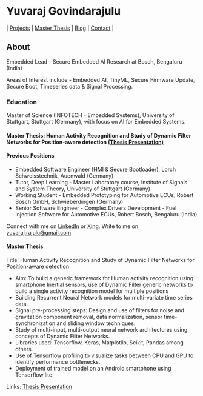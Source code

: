 # Yuvaraj Govindarajulu

|  [Projects](projects/README.md)  |  [Master Thesis](https://github.com/yuva-rajulu/yuva-rajulu.github.io/blob/master/docs/MasterThesis_Presentation-min.pdf) |  [Blog](blogs/EAI_Journey.md)  |  [Contact](contact.md)  |


## About
Embedded Lead - Secure Embedded AI Research at Bosch, Bengaluru (India)

Areas of Interest include - Embedded AI, TinyML, Secure Firmware Update, Secure Boot, Timeseries data & Signal Processing.

### Education
Master of Science (INFOTECH - Embedded Systems), University of Stuttgart, Stuttgart (Germany), with focus on AI for Embedded Systems. 

#### Master Thesis: __Human Activity Recognition and Study of Dynamic Filter Networks for Position-aware detection__ [(Thesis Presentation)](https://github.com/yuva-rajulu/yuva-rajulu.github.io/blob/master/docs/MasterThesis_Presentation-min.pdf)

#### Previous Positions
- Embedded Software Engineer (HMI & Secure Bootloader), Lorch Schweisstechnik, Auenwald (Germany)
- Tutor, Deep Learning - Master Laboratory course, Institute of Signals and System Theory, University of Stuttgart (Germany)
- Working Student - Embedded Prototyping for Automotive ECUs, Robert Bosch GmbH, Schwieberdingen (Germany)
- Senior Software Engineer - Complex Drivers Development - Fuel Injection Software for Automotive ECUs, Robert Bosch, Bengaluru (India)

Connect with me on [LinkedIn](https://de.linkedin.com/in/yuvaraj-govindarajulu) or [Xing](https://www.xing.com/profile/Yuvaraj_Govindarajulu/cv). Write to me on [yuvaraj.rajulu@gmail.com](mailto:yuvaraj.rajulu@gmail.com)

#### Master Thesis
Title: Human Activity Recognition and Study of Dynamic Filter Networks for Position-aware detection
- Aim: To build a generic framework for Human activity recognition using smartphone Inertial sensors, use of Dynamic Filter generic networks to build a single activity recognition model for multiple positions
- Building Recurrent Neural Network models for multi-variate time series data.
-	Signal pre-processing steps: Design and use of filters for noise and gravitation component removal, data normalization, sensor time-synchronization and sliding window techniques.
-	Study of multi-input, multi-output neural network architectures using concepts of Dynamic Filter Networks.
-	Libraries used: Tensorflow, Keras, Matplotlib, Scikit, Pandas among others.
-	Use of Tensorflow profiling to visualize tasks between CPU and GPU to identify performance bottlenecks.
-	Deployment of trained model on an Android smartphone using Tensorflow lite.


Links: [Thesis Presentation](https://github.com/yuva-rajulu/yuva-rajulu.github.io/blob/master/docs/MasterThesis_Presentation-min.pdf)
